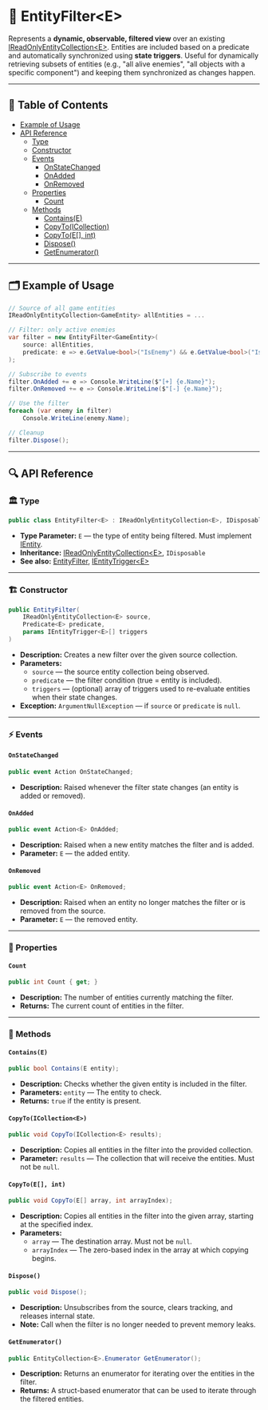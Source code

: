 # 🧩 EntityFilter\<E>

Represents a **dynamic, observable, filtered view** over an
existing [IReadOnlyEntityCollection\<E>](../Collections/IReadOnlyEntityCollection%601.md). Entities are included based
on a predicate and automatically synchronized using **state triggers**. Useful for dynamically retrieving subsets of
entities (e.g., "all alive enemies", "all objects with a specific component") and keeping them synchronized as changes
happen.

---

## 📑 Table of Contents

- [Example of Usage](#-example-of-usage)
- [API Reference](#-api-reference)
    - [Type](#-type)
    - [Constructor](#-constructor)
    - [Events](#-events)
        - [OnStateChanged](#onstatechanged)
        - [OnAdded](#onadded)
        - [OnRemoved](#onremoved)
    - [Properties](#-properties)
        - [Count](#count)
    - [Methods](#-methods)
        - [Contains(E)](#containse)
        - [CopyTo(ICollection<E>)](#copytoicollectione)
        - [CopyTo(E[], int)](#copytoe-int)
        - [Dispose()](#dispose)
        - [GetEnumerator()](#getenumerator)

---

## 🗂 Example of Usage

```csharp
// Source of all game entities
IReadOnlyEntityCollection<GameEntity> allEntities = ...

// Filter: only active enemies
var filter = new EntityFilter<GameEntity>(
    source: allEntities,
    predicate: e => e.GetValue<bool>("IsEnemy") && e.GetValue<bool>("IsAlive"),
);

// Subscribe to events
filter.OnAdded += e => Console.WriteLine($"[+] {e.Name}");
filter.OnRemoved += e => Console.WriteLine($"[-] {e.Name}");

// Use the filter
foreach (var enemy in filter)
    Console.WriteLine(enemy.Name);

// Cleanup
filter.Dispose();
```

---

## 🔍 API Reference

### 🏛️ Type <div id="-type"></div>

```csharp
public class EntityFilter<E> : IReadOnlyEntityCollection<E>, IDisposable where E : IEntity
```

- **Type Parameter:** `E` — the type of entity being filtered. Must implement [IEntity](../Entities/IEntity.md).
- **Inheritance:** [IReadOnlyEntityCollection\<E>](../Collections/IReadOnlyEntityCollection%601.md), `IDisposable`
- **See also:** [EntityFilter](EntityFilter.md), [IEntityTrigger\<E>](IEntityTrigger%601.md)

---

<div id="-constructor"></div>

### 🏗️ Constructor

```csharp
public EntityFilter(
    IReadOnlyEntityCollection<E> source,
    Predicate<E> predicate,
    params IEntityTrigger<E>[] triggers
)
```

- **Description:** Creates a new filter over the given source collection.
- **Parameters:**
    - `source` — the source entity collection being observed.
    - `predicate` — the filter condition (true = entity is included).
    - `triggers` — (optional) array of triggers used to re-evaluate entities when their state changes.
- **Exception:** `ArgumentNullException` — if `source` or `predicate` is `null`.

---

### ⚡ Events

#### `OnStateChanged`

```csharp
public event Action OnStateChanged;
```

- **Description:** Raised whenever the filter state changes (an entity is added or removed).

#### `OnAdded`

```csharp
public event Action<E> OnAdded;
```

- **Description:** Raised when a new entity matches the filter and is added.
- **Parameter:** `E` — the added entity.

#### `OnRemoved`

```csharp
public event Action<E> OnRemoved;
```

- **Description:** Raised when an entity no longer matches the filter or is removed from the source.
- **Parameter:** `E` — the removed entity.

---

### 🔑 Properties

#### `Count`

```csharp
public int Count { get; }
```

- **Description:** The number of entities currently matching the filter.
- **Returns:** The current count of entities in the filter.

---

### 🏹 Methods

#### `Contains(E)`

```csharp
public bool Contains(E entity);
```

- **Description:** Checks whether the given entity is included in the filter.
- **Parameters:** `entity` — The entity to check.
- **Returns:** `true` if the entity is present.

#### `CopyTo(ICollection<E>)`

```csharp
public void CopyTo(ICollection<E> results);
```

- **Description:** Copies all entities in the filter into the provided collection.
- **Parameter:** `results` — The collection that will receive the entities. Must not be `null`.

#### `CopyTo(E[], int)`

```csharp
public void CopyTo(E[] array, int arrayIndex);
```

- **Description:** Copies all entities in the filter into the given array, starting at the specified index.
- **Parameters:**
    - `array` — The destination array. Must not be `null`.
    - `arrayIndex` — The zero-based index in the array at which copying begins.

#### `Dispose()`

```csharp
public void Dispose();
```

- **Description:** Unsubscribes from the source, clears tracking, and releases internal state.
- **Note:** Call when the filter is no longer needed to prevent memory leaks.

#### `GetEnumerator()`

```csharp
public EntityCollection<E>.Enumerator GetEnumerator();
```

- **Description:** Returns an enumerator for iterating over the entities in the filter.
- **Returns:** A struct-based enumerator that can be used to iterate through the filtered entities.